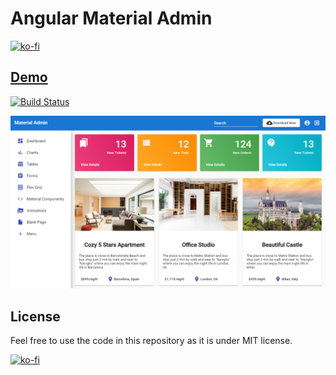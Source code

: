 # Angular Material Admin

[![ko-fi](https://ko-fi.com/img/githubbutton_sm.svg)](https://ko-fi.com/I3I63W4OK)

## [Demo](https://angular-material-admin.firebaseapp.com)

[![Build Status](https://img.shields.io/travis/changhuixu/angular-material-admin/master.svg?label=Travis%20CI&style=flat-square)](https://app.travis-ci.com/changhuixu/angular-material-admin.svg?branch=main)

![Dashboard Screenshot](./img/dashboard.png)

## License

Feel free to use the code in this repository as it is under MIT license.

[![ko-fi](https://ko-fi.com/img/githubbutton_sm.svg)](https://ko-fi.com/I3I63W4OK)
